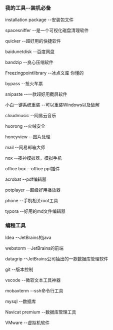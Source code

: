 ### 我的工具--装机必备

installation package  --安装包文件

spacesniffer	 --是一个可视化磁盘清理软件

quicker		 --超好用的快捷软件

baidunetdisk  --百度网盘

bandzip  --良心压缩软件

Freezingpointlibrary  --冰点文库 你懂的

bypass --抢火车票

snipaste --一款超好用截屏软件

小白一键系统重装 --可以重装Windows以及破解

cloudmusic --网易云音乐

huorong --火绒安全

honeyview --图片处理

mail --网易邮箱大师

nox --夜神模拟器，模拟手机

office box --office ppt插件

acrobat --pdf编辑器

potplayer --超级好用播放器

phone --手机相关root工具

typora  --好用的md文件编辑器









### 编程工具

Idea --JetBrains的java

webstorm --JetBrains的前端

datagrip --JetBrains公司抽出的一款数据库管理软件

git --版本控制

vscode  --微软文本工具神器

mobaxterm --ssh命令行工具

mysql --数据库

Navicat premium --数据库管理工具

VMware --虚拟机软件

